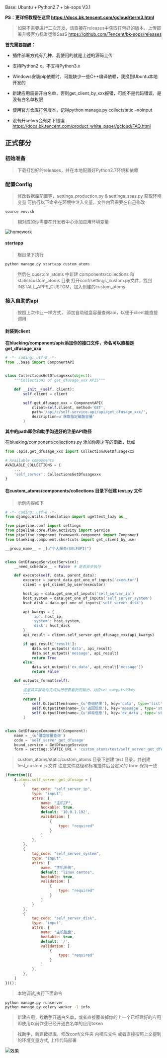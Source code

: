 Base: Ubuntu + Python2.7 + bk-sops V3.1

**PS：更详细教程在这里 https://docs.bk.tencent.com/gcloud/term3.html**

> 如果不需要进行二次开发，请直接在releases中获取打包好的版本，上传部署升级官方标准运维SaaS
https://github.com/Tencent/bk-sops/releases

**首先需要提醒：**

- 插件部署方式有几种，我使用的就是上述的源码上传

- 支持Python2.x，不支持Python3.x

- Windows安装pip依赖时，可能缺少一些C++编译依赖，我换到Ubuntu本地开发的

- 新建应用需要开白名单，否则get_client_by_xxx报错，可能不是代码错误，是没有白名单权限

- 使用官方仓库打包版本，记得python manage.py collectstatic –noinput

- 没有开celery会有如下错误 https://docs.bk.tencent.com/product_white_paper/gcloud/FAQ.html

## 正式部分

### 初始准备

>下载打包好的releases，并在本地配置好Python2.7环境和依赖

### 配置Config

>修改数据库配置等，settings_production.py & settings_saas.py 获取环境变量
可执行以下命令在环境中注入变量，文件内容需要在自己修改

```python
source env.sh
```

>相对应的你需要在开发者中心添加应用环境变量

![homework](homework.png)

#### startapp

>根目录下执行

```bash
python manage.py startapp custom_atoms 
```

>然后在 cusstom_atoms 中新建 components/collections 和 static/custom_atoms 目录
>打开conf/settings_custom.py文件，找到INSTALL_APPS_CUSTOM，加入创建的custom_atoms

### 接入自助的api

> 按照上次作业一样方式， 添加自助磁盘容量查询api，以便于client能直接调用

#### 封装到client

**在blueking/component/apis添加你的接口文件，命名可以直接是get_dfusage_xxx**

```python
# -*- coding: utf-8 -*-
from ..base import ComponentAPI


class CollectionsGetDfusagexxx(object):
    """Collections of get_dfusage_xxx APIS"""

    def __init__(self, client):
        self.client = client

        self.get_dfusage_xxx = ComponentAPI(
            client=self.client, method='GET',
            path='/api/c/self-service-api/api/get_dfusage_xxx/',
            description=u'获取指定磁盤容量'
        )
```

**其中的path即你和助手沟通好的注册API路径**

在blueking/component/collections.py 添加你刚才写的函数，比如

```python
from .apis.get_dfusage_xxx import CollectionsGetDfusagexxx

# Available components
AVAILABLE_COLLECTIONS = {
    ...
    'self_server': CollectionsGetDfusagexxx
}

```

#### 在custom_atoms/components/collections 目录下创建 test.py 文件

>示例内容如下

```python
# -*- coding: utf-8 -*-
from django.utils.translation import ugettext_lazy as _

from pipeline.conf import settings
from pipeline.core.flow.activity import Service
from pipeline.component_framework.component import Component
from blueking.component.shortcuts import get_client_by_user

__group_name__ = _(u"个人服务(SELFAPI)")


class GetDfuasgeService(Service):
    __need_schedule__ = False  # 是否异步执行

    def execute(self, data, parent_data):
        executor = parent_data.get_one_of_inputs('executor')
        client = get_client_by_user(executor)

        host_ip = data.get_one_of_inputs('self_server_ip')
        host_system = data.get_one_of_inputs('self_server_system')
        hsot_disk = data.get_one_of_inputs('self_server_disk')

        api_kwargs = {
            'ip': host_ip,
            'system': host_system,
            'disk': hsot_disk
        }
        api_result = client.self_server.get_dfusage_xxx(api_kwargs)

        if api_result['result']:
            data.set_outputs('data', api_result)
            data.set_outputs('message', api_result)
            return True
        else:
            data.set_outputs('ex_data', api_result['message'])
            return False

    def outputs_format(self):
    	"""
    	这里其实就是你完成执行想要看到的输出，对应set_outputs的key
    	"""
        return [
            self.OutputItem(name=_(u'查询结果'), key='data', type='list'),
            self.OutputItem(name=_(u'返回信息'), key='message', type='str'),
            self.OutputItem(name=_(u'异常信息'), key='ex_data', type='str')
        ]


class GetDfuasgeComponent(Component):
    name = _(u'磁盘容量查询')
    code = 'self_server_get_dfusage'
    bound_service = GetDfuasgeService
    form = settings.STATIC_URL + 'custom_atoms/test/self_server_get_dfusage.js'
```

>custom_atoms/static/custom_atoms 目录下创建 test 目录，并创建 test_custom.js 文件
>注意文件路径和标准插件后台定义的 form 保持一致

```js
(function(){
    $.atoms.self_server_get_dfusage = [
        {
            tag_code: "self_server_ip",
            type: "input",
            attrs: {
                name: "主机IP",
                hookable: true,
                default: '10.0.1.192',
                validation: [
                    {
                        type: "required"
                    }
                ]
            },
        },
        {
            tag_code: "self_server_system",
            type: "input",
            attrs: {
                name: "主机系统",
                default: "linux centos",
                hookable: true,
                validation: [
                    {
                        type: "required"
                    }
                ]
            }
        },
        {
            tag_code: "self_server_disk",
            type: "input",
            attrs: {
                name: "主机磁盘",
                hookable: true,
                default: '/',
                validation: [
                    {
                        type: "required"
                    }
                ]
            },
        },
    ]
})();
```

>本地调试,执行下面命令

```bash
python manage.py runserver
python manage.py celery worker -l info
```
>新建应用，找助手开通白名单，或者直接覆盖掉你的上一个已经建好的应用
即使用以前作业已经开通白名单的应用token

>找助手，新建数据库，修改conf/文件夹 内相应文件
或者直接按照上文提到的环境变量方式, 上传代码部署

![效果](https://smartpublic-10032816.file.myqcloud.com/custom/20190523124801/17266/20190523124801/--1acba5ffaae1b0686781598230bf6975.png)